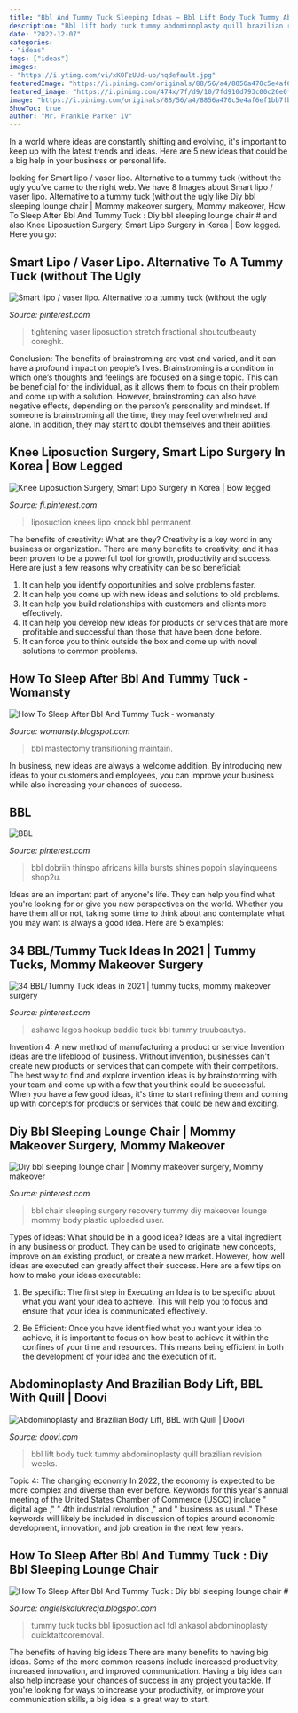 ```yaml
---
title: "Bbl And Tummy Tuck Sleeping Ideas ~ Bbl Lift Body Tuck Tummy Abdominoplasty Quill Brazilian Revision Weeks"
description: "Bbl lift body tuck tummy abdominoplasty quill brazilian revision weeks"
date: "2022-12-07"
categories:
- "ideas"
tags: ["ideas"]
images:
- "https://i.ytimg.com/vi/xKOFzUUd-uo/hqdefault.jpg"
featuredImage: "https://i.pinimg.com/originals/88/56/a4/8856a470c5e4af6ef1bb7fb221ff9b7c.jpg"
featured_image: "https://i.pinimg.com/474x/7f/d9/10/7fd910d793c00c26e0fd2b0dcf14633a.jpg"
image: "https://i.pinimg.com/originals/88/56/a4/8856a470c5e4af6ef1bb7fb221ff9b7c.jpg"
ShowToc: true
author: "Mr. Frankie Parker IV"
---
```



In a world where ideas are constantly shifting and evolving, it's important to keep up with the latest trends and ideas. Here are 5 new ideas that could be a big help in your business or personal life.

	

		
looking for Smart lipo / vaser lipo. Alternative to a tummy tuck (without the ugly you've came to the right web. We have 8 Images about Smart lipo / vaser lipo. Alternative to a tummy tuck (without the ugly like Diy bbl sleeping lounge chair | Mommy makeover surgery, Mommy makeover, How To Sleep After Bbl And Tummy Tuck : Diy bbl sleeping lounge chair # and also Knee Liposuction Surgery, Smart Lipo Surgery in Korea | Bow legged. Here you go:
		
    
## Smart Lipo / Vaser Lipo. Alternative To A Tummy Tuck (without The Ugly

<img loading=lazy src="https://i.pinimg.com/474x/4a/36/09/4a3609ac27c9be0220d2a15ba7d16134.jpg" onerror="this.onerror=null;this.src='https://tse3.mm.bing.net/th?id=OIP.9hluGFyi4sde3DkjTbpMbgAAAA&amp;pid=15.1';" alt="Smart lipo / vaser lipo. Alternative to a tummy tuck (without the ugly">

_Source: pinterest.com_

>tightening vaser liposuction stretch fractional shoutoutbeauty coreghk. 

	

Conclusion: The benefits of brainstroming are vast and varied, and it can have a profound impact on people’s lives.
Brainstroming is a condition in which one’s thoughts and feelings are focused on a single topic. This can be beneficial for the individual, as it allows them to focus on their problem and come up with a solution. However, brainstroming can also have negative effects, depending on the person’s personality and mindset. If someone is brainstroming all the time, they may feel overwhelmed and alone. In addition, they may start to doubt themselves and their abilities.

    
## Knee Liposuction Surgery, Smart Lipo Surgery In Korea | Bow Legged

<img loading=lazy src="https://i.pinimg.com/originals/72/5e/5e/725e5efa16b7e0003ca850fb55c51574.jpg" onerror="this.onerror=null;this.src='https://tse2.mm.bing.net/th?id=OIP.ZkUkQy-aOVWhUuxamAH74QHaFU&amp;pid=15.1';" alt="Knee Liposuction Surgery, Smart Lipo Surgery in Korea | Bow legged">

_Source: fi.pinterest.com_

>liposuction knees lipo knock bbl permanent. 

	

The benefits of creativity: What are they?
Creativity is a key word in any business or organization. There are many benefits to creativity, and it has been proven to be a powerful tool for growth, productivity and success. Here are just a few reasons why creativity can be so beneficial: 
1. It can help you identify opportunities and solve problems faster.
2. It can help you come up with new ideas and solutions to old problems.
3. It can help you build relationships with customers and clients more effectively. 
4. It can help you develop new ideas for products or services that are more profitable and successful than those that have been done before. 
5. It can force you to think outside the box and come up with novel solutions to common problems.

    
## How To Sleep After Bbl And Tummy Tuck - Womansty

<img loading=lazy src="https://i.pinimg.com/originals/88/56/a4/8856a470c5e4af6ef1bb7fb221ff9b7c.jpg" onerror="this.onerror=null;this.src='https://tse2.mm.bing.net/th?id=OIP.ZqG6J5HWeMzqw6faM3erHQHaJ5&amp;pid=15.1';" alt="How To Sleep After Bbl And Tummy Tuck - womansty">

_Source: womansty.blogspot.com_

>bbl mastectomy transitioning maintain. 

	

In business, new ideas are always a welcome addition. By introducing new ideas to your customers and employees, you can improve your business while also increasing your chances of success.

    
## BBL

<img loading=lazy src="https://i.pinimg.com/474x/7f/d9/10/7fd910d793c00c26e0fd2b0dcf14633a.jpg" onerror="this.onerror=null;this.src='https://tse3.mm.bing.net/th?id=OIP.eyuaLE7_q3AK5CEMBm39UgAAAA&amp;pid=15.1';" alt="BBL">

_Source: pinterest.com_

>bbl dobriin thinspo africans killa bursts shines poppin slayinqueens shop2u. 

	

Ideas are an important part of anyone's life. They can help you find what you're looking for or give you new perspectives on the world. Whether you have them all or not, taking some time to think about and contemplate what you may want is always a good idea. Here are 5 examples: 

    
## 34 BBL/Tummy Tuck Ideas In 2021 | Tummy Tucks, Mommy Makeover Surgery

<img loading=lazy src="https://i.pinimg.com/236x/75/ae/f3/75aef3dace2954b7735813120043086e.jpg" onerror="this.onerror=null;this.src='https://tse2.mm.bing.net/th?id=OIP.o5yLrNvc7gtZM9cRhr1ARQAAAA&amp;pid=15.1';" alt="34 BBL/Tummy Tuck ideas in 2021 | tummy tucks, mommy makeover surgery">

_Source: pinterest.com_

>ashawo lagos hookup baddie tuck bbl tummy truubeautys. 

	

Invention 4: A new method of manufacturing a product or service
Invention ideas are the lifeblood of business. Without invention, businesses can't create new products or services that can compete with their competitors. The best way to find and explore invention ideas is by brainstorming with your team and come up with a few that you think could be successful. When you have a few good ideas, it's time to start refining them and coming up with concepts for products or services that could be new and exciting.

    
## Diy Bbl Sleeping Lounge Chair | Mommy Makeover Surgery, Mommy Makeover

<img loading=lazy src="https://i.pinimg.com/originals/97/32/7f/97327fa81d97a6a57b66ed7dc1195c96.jpg" onerror="this.onerror=null;this.src='https://tse2.mm.bing.net/th?id=OIP.PHARRLFhQJJEljWeQZY37QHaKZ&amp;pid=15.1';" alt="Diy bbl sleeping lounge chair | Mommy makeover surgery, Mommy makeover">

_Source: pinterest.com_

>bbl chair sleeping surgery recovery tummy diy makeover lounge mommy body plastic uploaded user. 

	

Types of ideas: What should be in a good idea?
Ideas are a vital ingredient in any business or product. They can be used to originate new concepts, improve on an existing product, or create a new market. However, how well ideas are executed can greatly affect their success. Here are a few tips on how to make your ideas executable:
1. Be specific: The first step in Executing an Idea is to be specific about what you want your idea to achieve. This will help you to focus and ensure that your idea is communicated effectively.

2. Be Efficient: Once you have identified what you want your idea to achieve, it is important to focus on how best to achieve it within the confines of your time and resources. This means being efficient in both the development of your idea and the execution of it.


    
## Abdominoplasty And Brazilian Body Lift, BBL With Quill | Doovi

<img loading=lazy src="https://i.ytimg.com/vi/xKOFzUUd-uo/hqdefault.jpg" onerror="this.onerror=null;this.src='https://tse1.mm.bing.net/th?id=OIP.DOO2qs3buZpk7KX4IuXRLAEsDh&amp;pid=15.1';" alt="Abdominoplasty and Brazilian Body Lift, BBL with Quill | Doovi">

_Source: doovi.com_

>bbl lift body tuck tummy abdominoplasty quill brazilian revision weeks. 

	

Topic 4: The changing economy
In 2022, the economy is expected to be more complex and diverse than ever before. Keywords for this year's annual meeting of the United States Chamber of Commerce (USCC) include " digital age ," " 4th industrial revolution ," and " business as usual ." 
These keywords will likely be included in discussion of topics around economic development, innovation, and job creation in the next few years.

    
## How To Sleep After Bbl And Tummy Tuck : Diy Bbl Sleeping Lounge Chair #

<img loading=lazy src="https://i.pinimg.com/736x/7c/f1/b5/7cf1b51d52c6a2b84ed87ef1dbfa12d0--tummy-tuck-tattoo-tummy-tuck-surgery.jpg" onerror="this.onerror=null;this.src='https://tse3.mm.bing.net/th?id=OIP.ptijWA51ADe-rSblrpuaogAAAA&amp;pid=15.1';" alt="How To Sleep After Bbl And Tummy Tuck : Diy bbl sleeping lounge chair #">

_Source: angielskalukrecja.blogspot.com_

>tummy tuck tucks bbl liposuction acl fdl ankasol abdominoplasty quicktattooremoval. 

	

The benefits of having big ideas
There are many benefits to having big ideas. Some of the more common reasons include increased productivity, increased innovation, and improved communication. Having a big idea can also help increase your chances of success in any project you tackle. If you're looking for ways to increase your productivity, or improve your communication skills, a big idea is a great way to start.

